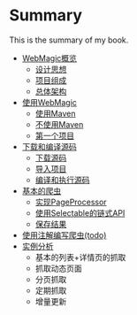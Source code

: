 # Summary

This is the summary of my book.

* [WebMagic概览](posts/ch1-overview/README.md)
	* [设计思想](posts/ch1-overview/thinking.md) 
	* [项目组成](posts/ch1-overview/component.md) 
	* [总体架构](posts/ch1-overview/architecture.md)
* [使用WebMagic](posts/ch2-install/README.md)
	* [使用Maven](posts/ch2-install/with-maven.md)
	* [不使用Maven](posts/ch2-install/without-maven.md)
	* [第一个项目](posts/ch2-install/first-project.md)
* [下载和编译源码](posts/ch3-build-source/README.md)
	* [下载源码](posts/ch3-build-source/git-repo.md)
	* [导入项目](posts/ch3-build-source/import-project.md)
	* [编译和执行源码](posts/ch3-build-source/compile-code.md)
* [基本的爬虫](posts/ch4-basic-page-processor/README.md)
	* [实现PageProcessor](posts/ch4-basic-page-processor/pageprocessor.md)
	* [使用Selectable的链式API](posts/ch4-basic-page-processor/selectable.md)
	* [保存结果](posts/ch4-basic-page-processor/results.md)
* [使用注解编写爬虫(todo)](posts/ch5-annotation/README.md)
* [实例分析](posts/chx-cases/README.md)
	* 基本的列表+详情页的抓取
	* 抓取动态页面
	* 分页抓取
	* 定期抓取
	* 增量更新